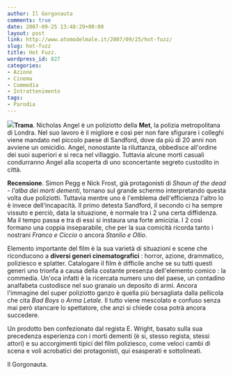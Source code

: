 ```yaml
---
author: Il Gorgonauta
comments: true
date: 2007-09-25 13:48:29+00:00
layout: post
link: http://www.atomodelmale.it/2007/09/25/hot-fuzz/
slug: hot-fuzz
title: Hot Fuzz.
wordpress_id: 827
categories:
- Azione
- Cinema
- Commedia
- Intrattenimento
tags:
- Parodia
---
```


**[![](http://www.atomodelmale.it/wp-content/uploads/2007/09/hot-fuzz-300x225.jpg)](http://www.atomodelmale.it/wp-content/uploads/2007/09/hot-fuzz.jpg)Trama**. Nicholas Angel è un poliziotto della **Met**, la polizia metropolitana di Londra. Nel suo lavoro è il migliore e così per non fare sfigurare i colleghi viene mandato nel piccolo paese di Sandford, dove da più di 20 anni non avviene un omicidio. Angel, nonostante la riluttanza, obbedisce all'ordine dei suoi superiori e si reca nel villaggio. Tuttavia alcune morti casuali condurranno Angel alla scoperta di uno sconcertante segreto custodito in città.

**Recensione**. Simon Pegg e Nick Frost, già protagonisti di _Shaun of the dead - l'alba dei morti dementi_, tornano sul grande schermo interpretando questa volta due poliziotti. Tuttavia mentre uno è l'emblema dell'efficienza l'altro lo è invece dell'incapacità. Il primo detesta Sandford, il secondo ci ha sempre vissuto e perciò, data la situazione, è normale tra i 2 una certa diffidenza. Ma il tempo passa e tra di essi si instaura una forte amicizia. I 2 così formano una coppia inseparabile, che per la sua comicità ricorda tanto i nostrani _Franco e Ciccio_ o ancora _Stanlio e Ollio_.

<!-- more -->


Elemento importante del film è la sua varietà di situazioni e scene che riconducono a **diversi generi cinematografici** : horror, azione, drammatico, poliziesco e splatter. Catalogare il film è difficile anche se su tutti questi generi uno trionfa a causa della costante presenza dell'elemento comico : la commedia. Un'oca infatti è la ricercata numero uno del paese, un contadino analfabeta custodisce nel suo granaio un deposito di armi. Ancora l'immagine del super poliziotto ganzo è quella più bersagliata dalla pellicola che cita _Bad Boys_ o _Arma Letale_. Il tutto viene mescolato e confuso senza mai però stancare lo spettatore, che anzi si chiede cosa potrà ancora succedere.

Un prodotto ben confezionato dal regista E. Wright, basato sulla sua precedenza esperienza con i morti dementi (è si, stesso regista, stessi attori) e su accorgimenti tipici del film poliziesco, come veloci cambi di scena e voli acrobatici dei protagonisti, qui esasperati e sottolineati.

Il Gorgonauta.
